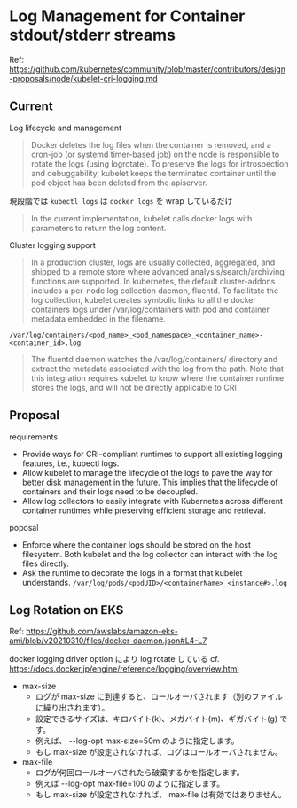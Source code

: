 # Log Management for Container stdout/stderr streams
Ref: https://github.com/kubernetes/community/blob/master/contributors/design-proposals/node/kubelet-cri-logging.md

## Current
Log lifecycle and management
> Docker deletes the log files when the container is removed, and a cron-job (or systemd timer-based job) on the node is responsible to rotate the logs (using logrotate).
> To preserve the logs for introspection and debuggability, kubelet keeps the terminated container until the pod object has been deleted from the apiserver.

現段階では `kubectl logs` は `docker logs` を wrap しているだけ
> In the current implementation, kubelet calls docker logs with parameters to return the log content.

Cluster logging support

> In a production cluster, logs are usually collected, aggregated, and shipped to a remote store where advanced analysis/search/archiving functions are supported.
> In kubernetes, the default cluster-addons includes a per-node log collection daemon, fluentd.
> To facilitate the log collection, kubelet creates symbolic links to all the docker containers logs under /var/log/containers with pod and container metadata embedded in the filename.

`/var/log/containers/<pod_name>_<pod_namespace>_<container_name>-<container_id>.log`

> The fluentd daemon watches the /var/log/containers/ directory and extract the metadata associated with the log from the path.
> Note that this integration requires kubelet to know where the container runtime stores the logs, and will not be directly applicable to CRI

## Proposal
requirements
* Provide ways for CRI-compliant runtimes to support all existing logging features, i.e., kubectl logs.
* Allow kubelet to manage the lifecycle of the logs to pave the way for better disk management in the future. This implies that the lifecycle of containers and their logs need to be decoupled.
* Allow log collectors to easily integrate with Kubernetes across different container runtimes while preserving efficient storage and retrieval.

poposal
* Enforce where the container logs should be stored on the host filesystem. Both kubelet and the log collector can interact with the log files directly.
* Ask the runtime to decorate the logs in a format that kubelet understands.
`/var/log/pods/<podUID>/<containerName>_<instance#>.log`

## Log Rotation on EKS
Ref: https://github.com/awslabs/amazon-eks-ami/blob/v20210310/files/docker-daemon.json#L4-L7

docker logging driver option により log rotate している
cf. https://docs.docker.jp/engine/reference/logging/overview.html
* max-size
  * ログが max-size に到達すると、ロールオーバされます（別のファイルに繰り出されます）。
  * 設定できるサイズは、キロバイト(k)、メガバイト(m)、ギガバイト(g) です。
  * 例えば、 --log-opt max-size=50m のように指定します。
  * もし max-size が設定されなければ、ログはロールオーバされません。
* max-file
  * ログが何回ロールオーバされたら破棄するかを指定します。
  * 例えば --log-opt max-file=100 のように指定します。
  * もし max-size が設定されなければ、 max-file は有効ではありません。

